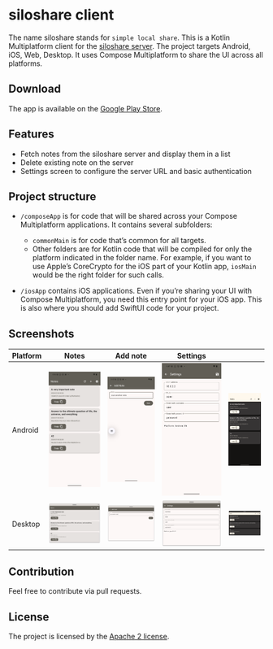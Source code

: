 # siloshare client
The name siloshare stands for `simple local share`. This is a Kotlin Multiplatform client for the [siloshare server](https://github.com/dbaelz/siloshare).
The project targets Android, iOS, Web, Desktop. It uses Compose Multiplatform to share the UI across all platforms.

## Download
The app is available on the [Google Play Store](https://play.google.com/store/apps/details?id=de.dbaelz.siloshare).

## Features
- Fetch notes from the siloshare server and display them in a list
- Delete existing note on the server
- Settings screen to configure the server URL and basic authentication

## Project structure
* `/composeApp` is for code that will be shared across your Compose Multiplatform applications.
  It contains several subfolders:
  - `commonMain` is for code that’s common for all targets.
  - Other folders are for Kotlin code that will be compiled for only the platform indicated in the folder name.
    For example, if you want to use Apple’s CoreCrypto for the iOS part of your Kotlin app,
    `iosMain` would be the right folder for such calls.

* `/iosApp` contains iOS applications. Even if you’re sharing your UI with Compose Multiplatform, 
  you need this entry point for your iOS app. This is also where you should add SwiftUI code for your project.

## Screenshots

| Platform | Notes                                        | Add note                                             | Settings                                             |                                                          |
|----------|----------------------------------------------|------------------------------------------------------|------------------------------------------------------|----------------------------------------------------------|
| Android  | ![Android notes](screenshot/phone-notes.png) | ![Android add note](screenshot/phone-add-note.png)   | ![Android settings](screenshot/phone-settings.png)   | ![Android notes dark](screenshot/phone-notes-dark.png)   |
| Desktop  | ![Desktop notes](screenshot/desktop-notes.png) | ![Desktop add note](screenshot/desktop-add-note.png) | ![Desktop settings](screenshot/desktop-settings.png) | ![Desktop notes dark](screenshot/desktop-notes-dark.png) |


## Contribution
Feel free to contribute via pull requests.

## License
The project is licensed by the [Apache 2 license](LICENSE).